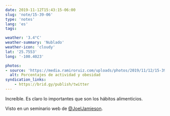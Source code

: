 ```yaml
---
date: 2019-11-12T15:43:15-06:00
slug: 'note/15-39-06'
type: 'notes'
lang: 'es'
tags:

weather: '3.4°C'
weather-summary: 'Nublado'
weather-icon: 'cloudy'
lat: '25.7553'
long: '-100.4023'

photos:
- source: 'https://media.ramiroruiz.com/uploads/photos/2019/11/12/15-39-06/activity-and-obesity-percentages.jpeg'
  alt: Porcentajes de actividad y obesidad
syndication_links:
    - https://brid.gy/publish/twitter
---
```

Increíble. Es claro lo importantes que son los hábitos alimenticios. 

Visto en un seminario web de <a href="https://twitter.com/@JoelJamieson">@JoelJamieson</a>.